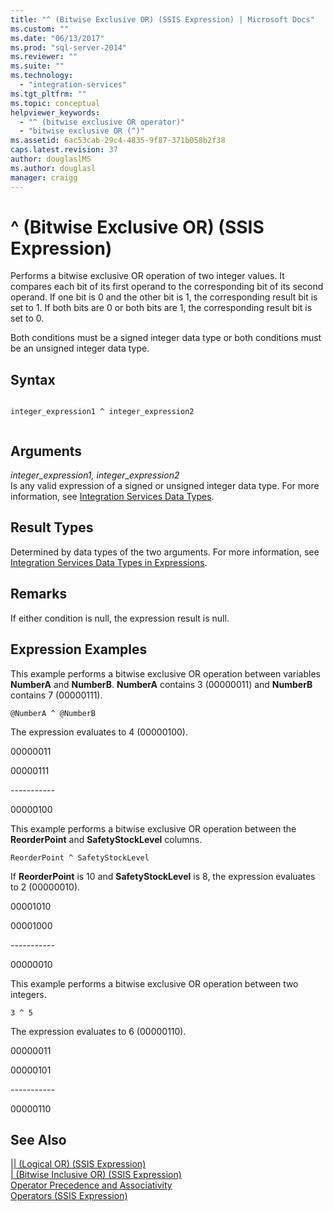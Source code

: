 ```yaml
---
title: "^ (Bitwise Exclusive OR) (SSIS Expression) | Microsoft Docs"
ms.custom: ""
ms.date: "06/13/2017"
ms.prod: "sql-server-2014"
ms.reviewer: ""
ms.suite: ""
ms.technology: 
  - "integration-services"
ms.tgt_pltfrm: ""
ms.topic: conceptual
helpviewer_keywords: 
  - "^ (bitwise exclusive OR operator)"
  - "bitwise exclusive OR (^)"
ms.assetid: 6ac53cab-29c4-4835-9f87-371b058b2f38
caps.latest.revision: 37
author: douglaslMS
ms.author: douglasl
manager: craigg
---
```

# ^ (Bitwise Exclusive OR) (SSIS Expression)
  Performs a bitwise exclusive OR operation of two integer values. It compares each bit of its first operand to the corresponding bit of its second operand. If one bit is 0 and the other bit is 1, the corresponding result bit is set to 1. If both bits are 0 or both bits are 1, the corresponding result bit is set to 0.  
  
 Both conditions must be a signed integer data type or both conditions must be an unsigned integer data type.  
  
## Syntax  
  
```  
  
integer_expression1 ^ integer_expression2  
  
```  
  
## Arguments  
 *integer_expression1, integer_expression2*  
 Is any valid expression of a signed or unsigned integer data type. For more information, see [Integration Services Data Types](../data-flow/integration-services-data-types.md).  
  
## Result Types  
 Determined by data types of the two arguments. For more information, see [Integration Services Data Types in Expressions](integration-services-data-types-in-expressions.md).  
  
## Remarks  
 If either condition is null, the expression result is null.  
  
## Expression Examples  
 This example performs a bitwise exclusive OR operation between variables **NumberA** and **NumberB**. **NumberA** contains 3 (00000011) and **NumberB** contains 7 (00000111).  
  
```  
@NumberA ^ @NumberB  
```  
  
 The expression evaluates to 4 (00000100).  
  
 00000011  
  
 00000111  
  
 ----------\-  
  
 00000100  
  
 This example performs a bitwise exclusive OR operation between the **ReorderPoint** and **SafetyStockLevel** columns.  
  
```  
ReorderPoint ^ SafetyStockLevel  
```  
  
 If **ReorderPoint** is 10 and **SafetyStockLevel** is 8, the expression evaluates to 2 (00000010).  
  
 00001010  
  
 00001000  
  
 ----------\-  
  
 00000010  
  
 This example performs a bitwise exclusive OR operation between two integers.  
  
```  
3 ^ 5   
```  
  
 The expression evaluates to 6 (00000110).  
  
 00000011  
  
 00000101  
  
 ----------\-  
  
 00000110  
  
## See Also  
 [&#124;&#124; &#40;Logical OR&#41; &#40;SSIS Expression&#41;](logical-or-ssis-expression.md)   
 [&#124; &#40;Bitwise Inclusive OR&#41; &#40;SSIS Expression&#41;](bitwise-inclusive-or-ssis-expression.md)   
 [Operator Precedence and Associativity](operator-precedence-and-associativity.md)   
 [Operators &#40;SSIS Expression&#41;](operators-ssis-expression.md)  
  
  
